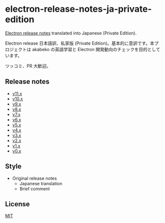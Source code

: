 # electron-release-notes-ja-private-edition

[Electron release notes](https://github.com/electron/electron/releases) translated into Japanese (Private Edition).

Electron release 日本語訳、私家版 (Private Edition)。基本的に意訳です。本プロジェクトは akabeko の英語学習と Electron 開発動向のチェックを目的としています。

ツッコミ、PR 大歓迎。

## Release notes

- [v11.x](v11.x/index.md)
- [v10.x](v10.x/index.md)
- [v9.x](v9.x/index.md)
- [v8.x](v8.x/index.md)
- [v7.x](v7.x/index.md)
- [v6.x](v6.x/index.md)
- [v5.x](v5.x/index.md)
- [v4.x](v4.x/index.md)
- [v3.x](v3.x/index.md)
- [v2.x](v2.x/index.md)
- [v1.x](v1.x/index.md)
- [v0.x](v0.x/index.md)

## Style

- Original release notes
  - Japanese translation
  - Brief comment

## License

[MIT](LICENSE)
